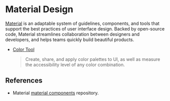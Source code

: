 # Material Design

[Material](https://material.io/) is an adaptable system of guidelines, components, and tools that support the best practices of user interface design. Backed by open-source code, Material streamlines collaboration between designers and developers, and helps teams quickly build beautiful products.

- [Color Tool](https://material.io/resources/color/#!/?view.left=0&view.right=0&primary.color=6002ee)
  > Create, share, and apply color palettes to UI, as well as measure the accessibility level of any color combination.

## References

- Material [material components](https://github.com/material-components) repository.
